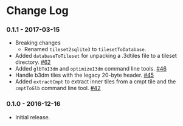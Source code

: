 Change Log
==========

### 0.1.1 - 2017-03-15

* Breaking changes
    * Renamed `tileset2sqlite3` to `tilesetToDatabase`.
* Added `databaseToTileset` for unpacking a .3dtiles file to a tileset directory. [#62](https://github.com/AnalyticalGraphicsInc/3d-tiles-tools/pull/62)
* Added  `glbToI3dm` and `optimizeI3dm` command line tools. [#46](https://github.com/AnalyticalGraphicsInc/3d-tiles-tools/pull/46)
* Handle b3dm tiles with the legacy 20-byte header. [#45](https://github.com/AnalyticalGraphicsInc/3d-tiles-tools/pull/45)
* Added `extractCmpt` to extract inner tiles from a cmpt tile and the `cmptToGlb` command line tool. [#42](https://github.com/AnalyticalGraphicsInc/3d-tiles-tools/pull/42)

### 0.1.0 - 2016-12-16

* Initial release.
